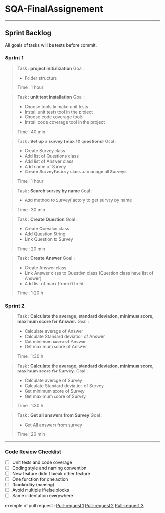 # SQA-FinalAssignement
---
## Sprint Backlog

All goals of tasks will be tests before commit.

### Sprint 1

>Task : **project initialization**
>Goal : 
>- Folder structure
>
>Time : 1 hour

>Task : **unit test installation**
>Goal : 
>- Choose tools to make unit tests
>- Install unit tests tool in the project
>- Choose code coverage tools
>- Install code coverage tool in the project
>
>Time : 40 min

>Task : **Set up a survey (max 10 questions)**
>Goal :
>- Create Survey class
>- Add list of Questions class
>- Add list of Answer class
>- Add name of Survey
>- Create SurveyFactory class to manage all Surveys
>
>Time : 1 hour

>Task : **Search survey by name**
>Goal : 
>- Add method to SurveyFactory to get survey by name
>
>Time : 30 min

>Task : **Create Question**
>Goal : 
>- Create Question class
>- Add Question String
>- Link Question to Survey
>
>Time : 20 min

>Task : **Create Answer**
>Goal : 
>- Create Answer class
>- Link Answer class to Question class (Question class have list of Answer)
>- Add list of mark (from 0 to 5)
>
>Time : 1:20 h

### Sprint 2

>Task : **Calculate the average, standard deviation, minimum score, maximum score for Answer.**
>Goal : 
>- Calculate average of Answer
>- Calculate Standard deviation of Answer
>- Get minimum score of Answer
>- Get maximum score of Answer
>
>Time : 1:30 h

>Task : **Calculate the average, standard deviation, minimum score, maximum score for Survey.**
>Goal : 
>- Calculate average of Survey
>- Calculate Standard deviation of Survey
>- Get minimum score of Survey
>- Get maximum score of Survey
>
>Time : 1:30 h


>Task : **Get all answers from Survey**
>Goal : 
>- Get All answers from survey
>
>Time : 20 min

---
### Code Review Checklist

- [ ] Unit tests and code coverage
- [ ] Coding style and naming convention
- [ ] New feature didn't break other feature
- [ ] One function for one action
- [ ] Readability (naming)
- [ ] Avoid multiple if/else blocks
- [ ] Same indentation everywhere

exemple of pull request :
[Pull-request 1](https://github.com/EtiennePASSOT/SQA-FinalAssignement/pull/5)
[Pull-request 2](https://github.com/EtiennePASSOT/SQA-FinalAssignement/pull/6)
[Pull-request 3](https://github.com/EtiennePASSOT/SQA-FinalAssignement/pull/7)
